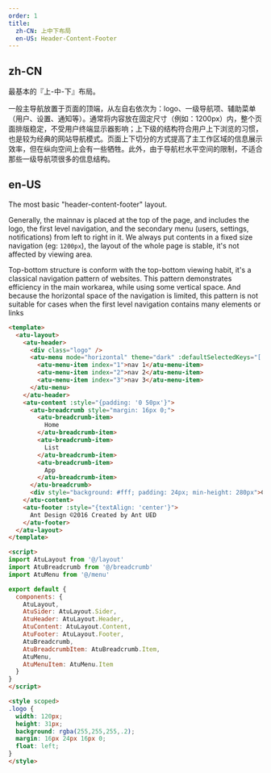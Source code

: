 ```yaml
---
order: 1
title:
  zh-CN: 上中下布局
  en-US: Header-Content-Footer
---
```


## zh-CN

最基本的『上-中-下』布局。

一般主导航放置于页面的顶端，从左自右依次为：logo、一级导航项、辅助菜单（用户、设置、通知等）。通常将内容放在固定尺寸（例如：1200px）内，整个页面排版稳定，不受用户终端显示器影响；上下级的结构符合用户上下浏览的习惯，也是较为经典的网站导航模式。页面上下切分的方式提高了主工作区域的信息展示效率，但在纵向空间上会有一些牺牲。此外，由于导航栏水平空间的限制，不适合那些一级导航项很多的信息结构。

## en-US

The most basic "header-content-footer" layout.

Generally, the mainnav is placed at the top of the page, and includes the logo, the first level navigation, and the secondary menu (users, settings, notifications) from left to right in it.
We always put contents in a fixed size navigation (eg: `1200px`), the layout of the whole page is stable, it's not affected by viewing area.

Top-bottom structure is conform with the top-bottom viewing habit, it's a classical navigation pattern of websites. This pattern demonstrates efficiency in the main workarea, while using some vertical space. And because the horizontal space of the navigation is limited, this pattern is not suitable for cases when the first level navigation contains many elements or links

```` html
<template>
  <atu-layout>
    <atu-header>
      <div class="logo" />
      <atu-menu mode="horizontal" theme="dark" :defaultSelectedKeys="['2']" style="line-height: 64px;">
        <atu-menu-item index="1">nav 1</atu-menu-item>
        <atu-menu-item index="2">nav 2</atu-menu-item>
        <atu-menu-item index="3">nav 3</atu-menu-item>
      </atu-menu>
    </atu-header>
    <atu-content :style="{padding: '0 50px'}">
      <atu-breadcrumb style="margin: 16px 0;">
        <atu-breadcrumb-item>
          Home
        </atu-breadcrumb-item>
        <atu-breadcrumb-item>
          List
        </atu-breadcrumb-item>
        <atu-breadcrumb-item>
          App
        </atu-breadcrumb-item>
      </atu-breadcrumb>
      <div style="background: #fff; padding: 24px; min-height: 280px">Content</div>
    </atu-content>
    <atu-footer :style="{textAlign: 'center'}">
      Ant Design ©2016 Created by Ant UED
    </atu-footer>
  </atu-layout>
</template>

<script>
import AtuLayout from '@/layout'
import AtuBreadcrumb from '@/breadcrumb'
import AtuMenu from '@/menu'

export default {
  components: {
    AtuLayout,
    AtuSider: AtuLayout.Sider,
    AtuHeader: AtuLayout.Header,
    AtuContent: AtuLayout.Content,
    AtuFooter: AtuLayout.Footer,
    AtuBreadcrumb,
    AtuBreadcrumbItem: AtuBreadcrumb.Item,
    AtuMenu,
    AtuMenuItem: AtuMenu.Item
  }
}
</script>

<style scoped>
.logo {
  width: 120px;
  height: 31px;
  background: rgba(255,255,255,.2);  
  margin: 16px 24px 16px 0;
  float: left;
}
</style>

````
